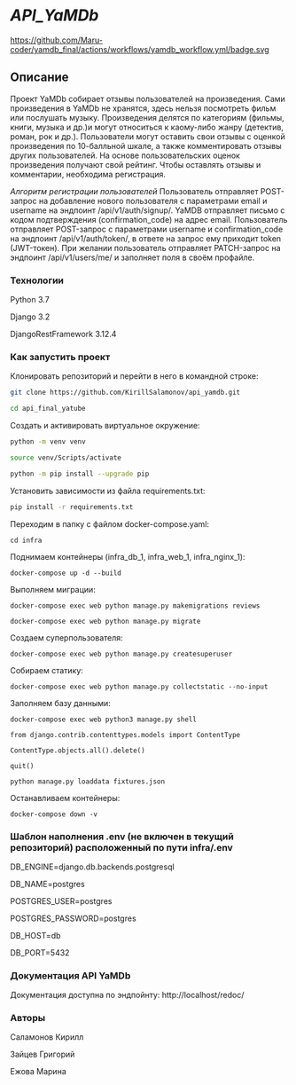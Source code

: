 # *API_YaMDb*

https://github.com/Maru-coder/yamdb_final/actions/workflows/yamdb_workflow.yml/badge.svg

## Описание

Проект YaMDb собирает отзывы пользователей на произведения. 
Сами произведения в YaMDb не хранятся, здесь нельзя посмотреть фильм или послушать музыку.
Произведения делятся по категориям (фильмы, книги, музыка и др.)и могут относиться к каому-либо жанру (детектив, роман, рок и др.).
Пользователи могут оставить свои отзывы с оценкой произведения по 10-балльной шкале, а также комментировать отзывы других пользователей.
На основе пользовательских оценок произведения получают свой рейтинг.
Чтобы оставлять отзывы и комментарии, необходима регистрация.

*Алгоритм регистрации пользователей*
Пользователь отправляет POST-запрос на добавление нового пользователя с параметрами email и username на эндпоинт /api/v1/auth/signup/.
YaMDB отправляет письмо с кодом подтверждения (confirmation_code) на адрес email.
Пользователь отправляет POST-запрос с параметрами username и confirmation_code на эндпоинт /api/v1/auth/token/, в ответе на запрос ему приходит token (JWT-токен).
При желании пользователь отправляет PATCH-запрос на эндпоинт /api/v1/users/me/ и заполняет поля в своём профайле. 

### Технологии

Python 3.7

Django 3.2

DjangoRestFramework 3.12.4

### Как запустить проект

Клонировать репозиторий и перейти в него в командной строке:

```bash
git clone https://github.com/KirillSalamonov/api_yamdb.git
```

```bash
cd api_final_yatube
```

Cоздать и активировать виртуальное окружение:

```bash
python -m venv venv
```

```bash
source venv/Scripts/activate
```

```bash
python -m pip install --upgrade pip
```

Установить зависимости из файла requirements.txt:

```bash
pip install -r requirements.txt
```

Переходим в папку с файлом docker-compose.yaml:

```
cd infra
```

Поднимаем контейнеры (infra_db_1, infra_web_1, infra_nginx_1):

```
docker-compose up -d --build
```

Выполняем миграции:

```
docker-compose exec web python manage.py makemigrations reviews

docker-compose exec web python manage.py migrate
```

Создаем суперпользователя:

```
docker-compose exec web python manage.py createsuperuser
```

Собираем статику:

```
docker-compose exec web python manage.py collectstatic --no-input
```

Заполняем базу данными:

```
docker-compose exec web python3 manage.py shell  

from django.contrib.contenttypes.models import ContentType

ContentType.objects.all().delete()

quit()

python manage.py loaddata fixtures.json
```

Останавливаем контейнеры:

```
docker-compose down -v
```

### Шаблон наполнения .env (не включен в текущий репозиторий) расположенный по пути infra/.env

DB_ENGINE=django.db.backends.postgresql

DB_NAME=postgres

POSTGRES_USER=postgres

POSTGRES_PASSWORD=postgres

DB_HOST=db

DB_PORT=5432

### Документация API YaMDb

Документация доступна по эндпойнту: http://localhost/redoc/

### Авторы

Саламонов Кирилл

Зайцев Григорий

Ежова Марина
